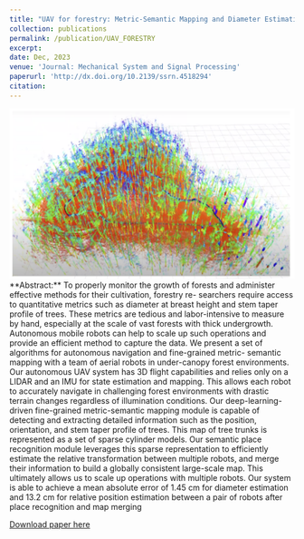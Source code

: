 ```yaml
---
title: "UAV for forestry: Metric-Semantic Mapping and Diameter Estimation with Aerial Autonomy"
collection: publications
permalink: /publication/UAV_FORESTRY
excerpt: 
date: Dec, 2023
venue: 'Journal: Mechanical System and Signal Processing'
paperurl: 'http://dx.doi.org/10.2139/ssrn.4518294'
citation: 
---
```

<img src='/images/forest_portfolio.png' width="600" height="300">
**Abstract:** To properly monitor the growth of forests and
administer effective methods for their cultivation, forestry re-
searchers require access to quantitative metrics such as diameter
at breast height and stem taper profile of trees. These metrics
are tedious and labor-intensive to measure by hand, especially
at the scale of vast forests with thick undergrowth. Autonomous
mobile robots can help to scale up such operations and provide
an efficient method to capture the data. We present a set of
algorithms for autonomous navigation and fine-grained metric-
semantic mapping with a team of aerial robots in under-canopy
forest environments. Our autonomous UAV system has 3D flight
capabilities and relies only on a LIDAR and an IMU for state
estimation and mapping. This allows each robot to accurately
navigate in challenging forest environments with drastic terrain
changes regardless of illumination conditions. Our deep-learning-
driven fine-grained metric-semantic mapping module is capable
of detecting and extracting detailed information such as the
position, orientation, and stem taper profile of trees. This map
of tree trunks is represented as a set of sparse cylinder models.
Our semantic place recognition module leverages this sparse
representation to efficiently estimate the relative transformation
between multiple robots, and merge their information to build a
globally consistent large-scale map. This ultimately allows us to
scale up operations with multiple robots. Our system is able to
achieve a mean absolute error of 1.45 cm for diameter estimation
and 13.2 cm for relative position estimation between a pair of
robots after place recognition and map merging

[Download paper here](http://dx.doi.org/10.2139/ssrn.4518294)
